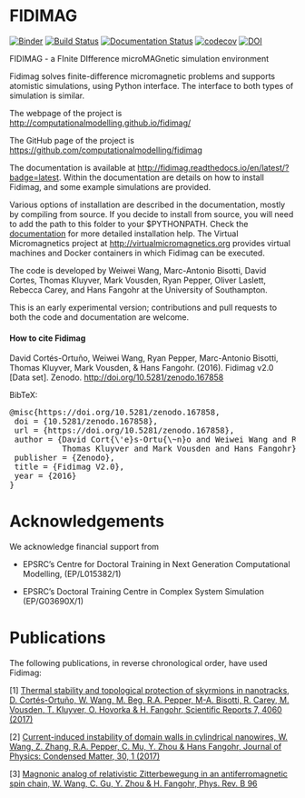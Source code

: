 FIDIMAG
=======

[![Binder](https://mybinder.org/badge.svg)](https://mybinder.org/v2/gh/computationalmodelling/fidimag/master)
[![Build Status](https://travis-ci.org/computationalmodelling/fidimag.svg?branch=master)](https://travis-ci.org/computationalmodelling/fidimag)
[![Documentation Status](https://readthedocs.org/projects/fidimag/badge/?version=latest)](http://fidimag.readthedocs.org/en/latest/?badge=latest)
[![codecov](https://codecov.io/gh/computationalmodelling/fidimag/branch/master/graph/badge.svg)](https://codecov.io/gh/computationalmodelling/fidimag)
[![DOI](https://zenodo.org/badge/DOI/10.5281/zenodo.167858.svg)](https://doi.org/10.5281/zenodo.167858)

FIDIMAG - a FInite DIfference microMAGnetic simulation environment

Fidimag solves finite-difference micromagnetic problems and supports atomistic simulations, using Python interface. The interface to both types of simulation is similar.

The webpage of the project is http://computationalmodelling.github.io/fidimag/

The GitHub page of the project is https://github.com/computationalmodelling/fidimag

The documentation is available at http://fidimag.readthedocs.io/en/latest/?badge=latest. Within the documentation are details on how to install Fidimag, and some example simulations are provided.

Various options of installation are described in the documentation, mostly by compiling from source. If you decide to install from source, you will need to add the path to this folder to your $PYTHONPATH. Check the [documentation](http://fidimag.readthedocs.org) for more detailed installation help. The Virtual Micromagnetics project at http://virtualmicromagnetics.org provides virtual machines and Docker containers in which Fidimag can be executed. 

The code is developed by Weiwei Wang, Marc-Antonio Bisotti, David Cortes, Thomas Kluyver, Mark Vousden, Ryan Pepper, Oliver Laslett, Rebecca Carey, and Hans Fangohr at the University of Southampton.

This is an early experimental version; contributions and pull requests to both the code and documentation are welcome.

#### How to cite Fidimag

David Cortés-Ortuño, Weiwei Wang, Ryan Pepper, Marc-Antonio Bisotti, Thomas Kluyver, Mark Vousden, & Hans Fangohr. (2016). Fidimag v2.0 [Data set]. Zenodo. http://doi.org/10.5281/zenodo.167858

BibTeX:

<pre>
@misc{htt&#8203;ps://doi.org/10.5281/zenodo.167858,
 doi = {10.5281/zenodo.167858},
 url = {ht&#8203;tps://doi.org/10.5281/zenodo.167858},
 author = {David Cort{\'e}s-Ortu{\~n}o and Weiwei Wang and Ryan Pepper and Marc-Antonio Bisotti and 
           Thomas Kluyver and Mark Vousden and Hans Fangohr},
 publisher = {Zenodo},
 title = {Fidimag V2.0}, 
 year = {2016}
}
</pre>

# Acknowledgements

We acknowledge financial support from

- EPSRC’s Centre for Doctoral Training in Next Generation
  Computational Modelling, (EP/L015382/1)
  
- EPSRC’s Doctoral Training Centre in Complex System Simulation
  (EP/G03690X/1)

# Publications

The following publications, in reverse chronological order, have used Fidimag:

[1] [Thermal stability and topological protection of skyrmions in nanotracks, D. Cortés-Ortuño, W. Wang, M. Beg, R.A. Pepper, M-A. Bisotti, R. Carey, M. Vousden, T. Kluyver, O. Hovorka & H. Fangohr, Scientific Reports 7, 4060 (2017)](https://www.nature.com/articles/s41598-017-03391-8)

[2] [Current-induced instability of domain walls in cylindrical nanowires, W. Wang, Z. Zhang, R.A. Pepper, C. Mu, Y. Zhou & Hans Fangohr, Journal of Physics: Condensed Matter, 30, 1 (2017)](http://iopscience.iop.org/article/10.1088/1361-648X/aa9698/meta)

[3] [Magnonic analog of relativistic Zitterbewegung in an antiferromagnetic spin chain, W. Wang, C. Gu, Y. Zhou & H. Fangohr, Phys. Rev. B 96](https://journals.aps.org/prb/abstract/10.1103/PhysRevB.96.024430)

